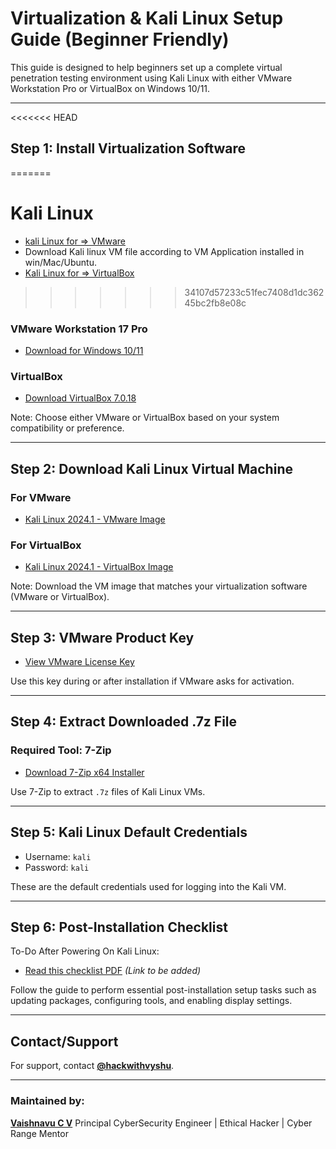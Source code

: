 # Virtualization & Kali Linux Setup Guide (Beginner Friendly)

This guide is designed to help beginners set up a complete virtual penetration testing environment using Kali Linux with either VMware Workstation Pro or VirtualBox on Windows 10/11.

---

<<<<<<< HEAD
## Step 1: Install Virtualization Software
=======
# Kali Linux
- [kali Linux for => VMware](https://cdimage.kali.org/kali-2025.1c/kali-linux-2025.1c-vmware-amd64.7z)
- Download Kali linux VM file according to VM Application installed in win/Mac/Ubuntu.
- [Kali Linux for => VirtualBox](https://cdimage.kali.org/kali-2025.1c/kali-linux-2025.1c-virtualbox-amd64.7z)
>>>>>>> 34107d57233c51fec7408d1dc36245bc2fb8e08c

### VMware Workstation 17 Pro

* [Download for Windows 10/11](https://drive.google.com/file/d/1OD2xdLzZ3kbNDV_EQteowo7IigEDP1-c/view?usp=sharing)

### VirtualBox

* [Download VirtualBox 7.0.18](https://download.virtualbox.org/virtualbox/7.0.18/VirtualBox-7.0.18-162988-Win.exe)

Note: Choose either VMware or VirtualBox based on your system compatibility or preference.

---

## Step 2: Download Kali Linux Virtual Machine

### For VMware

* [Kali Linux 2024.1 - VMware Image](https://cdimage.kali.org/kali-2024.1/kali-linux-2024.1-vmware-amd64.7z)

### For VirtualBox

* [Kali Linux 2024.1 - VirtualBox Image](https://cdimage.kali.org/kali-2024.1/kali-linux-2024.1-virtualbox-amd64.7z)

Note: Download the VM image that matches your virtualization software (VMware or VirtualBox).

---

## Step 3: VMware Product Key

* [View VMware License Key](https://raw.githubusercontent.com/vaishnavucv/cybersecurity-note/main/vm-files/vm-key.txt)

Use this key during or after installation if VMware asks for activation.

---

## Step 4: Extract Downloaded .7z File

### Required Tool: 7-Zip

* [Download 7-Zip x64 Installer](https://github.com/vaishnavucv/cybersecurity-note/raw/main/vm-files/7z2301-x64.exe)

Use 7-Zip to extract `.7z` files of Kali Linux VMs.

---

## Step 5: Kali Linux Default Credentials

* Username: `kali`
* Password: `kali`

These are the default credentials used for logging into the Kali VM.

---

## Step 6: Post-Installation Checklist

To-Do After Powering On Kali Linux:

* [Read this checklist PDF](#) *(Link to be added)*

Follow the guide to perform essential post-installation setup tasks such as updating packages, configuring tools, and enabling display settings.

---

## Contact/Support

For support, contact **[@hackwithvyshu](https://www.instagram.com/hack_with_vyshu/)**.

---

### Maintained by:

**[Vaishnavu C V](https://github.com/vaishnavucv)**
Principal CyberSecurity Engineer | Ethical Hacker | Cyber Range Mentor
